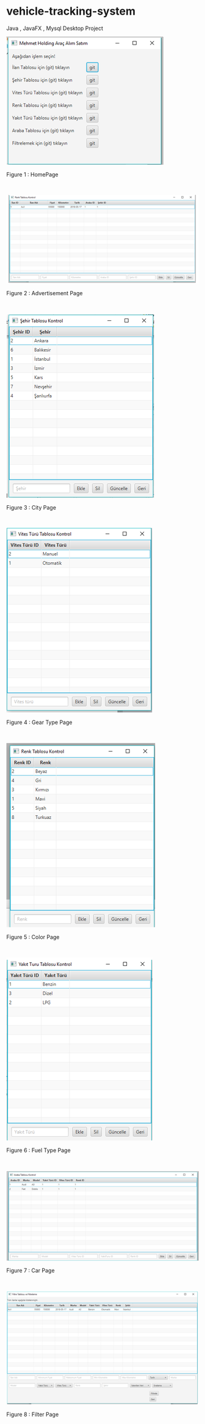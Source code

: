 # vehicle-tracking-system
Java , JavaFX , Mysql 
Desktop Project


![alt text](https://github.com/MehmetAran/vehicle-buy-sell-app/blob/master/app-images/Screenshot_1.png)


Figure 1 : HomePage

&nbsp;&nbsp;&nbsp;



![alt text](https://github.com/MehmetAran/vehicle-buy-sell-app/blob/master/app-images/Screenshot_2.png)

Figure 2 : Advertisement Page

&nbsp;&nbsp;&nbsp;




![alt text](https://github.com/MehmetAran/vehicle-buy-sell-app/blob/master/app-images/Screenshot_3.png)


Figure 3 : City Page


&nbsp;&nbsp;&nbsp;
&nbsp;&nbsp;&nbsp;



![alt text](https://github.com/MehmetAran/vehicle-buy-sell-app/blob/master/app-images/Screenshot_4.png)


Figure 4 : Gear Type Page


&nbsp;&nbsp;&nbsp;



![alt text](https://github.com/MehmetAran/vehicle-buy-sell-app/blob/master/app-images/Screenshot_5.png)


Figure 5 : Color Page

&nbsp;&nbsp;&nbsp;




![alt text](https://github.com/MehmetAran/vehicle-buy-sell-app/blob/master/app-images/Screenshot_6.png)


Figure 6 : Fuel Type Page


&nbsp;&nbsp;&nbsp;



![alt text](https://github.com/MehmetAran/vehicle-buy-sell-app/blob/master/app-images/Screenshot_7.png)


Figure 7 : Car Page 

&nbsp;&nbsp;&nbsp;



![alt text](https://github.com/MehmetAran/vehicle-buy-sell-app/blob/master/app-images/Screenshot_8.png)


Figure 8 : Filter Page

